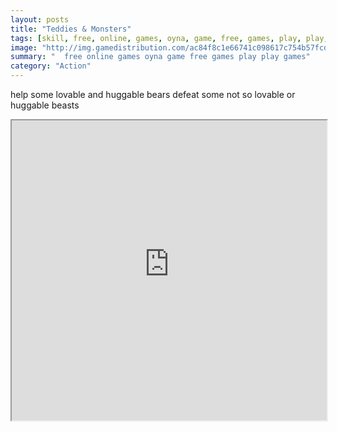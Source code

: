 ```yaml
---
layout: posts
title: "Teddies & Monsters"
tags: [skill, free, online, games, oyna, game, free, games, play, play, games]
image: "http://img.gamedistribution.com/ac84f8c1e66741c098617c754b57fcde.jpg"
summary: "  free online games oyna game free games play play games"
category: "Action"
---
```


help some lovable and huggable bears defeat some not so lovable or huggable beasts

<iframe width="100%" height="480px;" src="http://flash.gamedistribution.com?game=ac84f8c1e66741c098617c754b57fcde"></iframe>